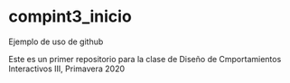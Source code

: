 # compint3_inicio
Ejemplo de uso de github

Este es un primer repositorio para la clase de Diseño de Cmportamientos Interactivos III, Primavera 2020
